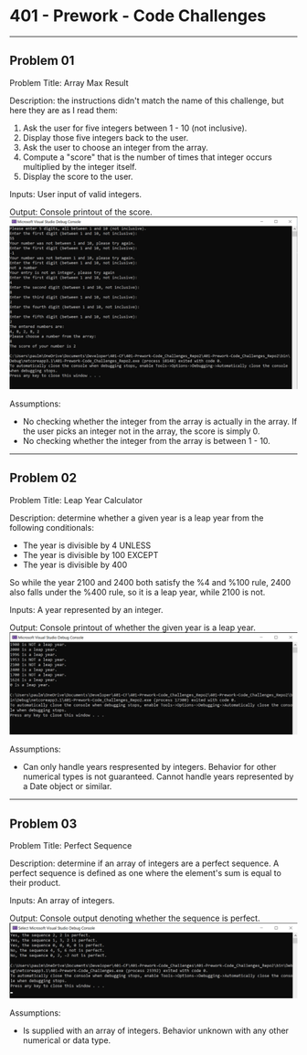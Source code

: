 ﻿# 401 - Prework - Code Challenges

***

## Problem 01

Problem Title: Array Max Result

Description: the instructions didn't match the name of this challenge, but here they are as I read them:

1. Ask the user for five integers between 1 - 10 (not inclusive).
2. Display those five integers back to the user.
3. Ask the user to choose an integer from the array.
4. Compute a "score" that is the number of times that integer occurs multiplied by the integer itself.
5. Display the score to the user.

Inputs:
User input of valid integers.

Output:
Console printout of the score.
![CC-01 Output](images/CC01-Solution.png)

Assumptions:
- No checking whether the integer from the array is actually in the array. If the user picks an integer not in the array, the score is simply 0.
- No checking whether the integer from the array is between 1 - 10.

***

## Problem 02

Problem Title: Leap Year Calculator

Description: determine whether a given year is a leap year from the following conditionals:
- The year is divisible by 4
UNLESS
- The year is divisible by 100
EXCEPT
- The year is divisible by 400

So while the year 2100 and 2400 both satisfy the %4 and %100 rule, 2400 also falls under the %400 rule, so it is a leap year, while 2100 is not.

Inputs:
A year represented by an integer.

Output:
Console printout of whether the given year is a leap year.
![CC-02 Output](images/CC02-Solution.png)

Assumptions:
- Can only handle years respresented by integers. Behavior for other numerical types is not guaranteed. Cannot handle years represented by a Date object or similar.

***

## Problem 03

Problem Title: Perfect Sequence

Description: determine if an array of integers are a perfect sequence. A perfect sequence is defined as one where the element's sum is equal to their product.

Inputs:
An array of integers.

Output:
Console output denoting whether the sequence is perfect.
![CC-03 Output](images/CC03-Solution.png)

Assumptions:
- Is supplied with an array of integers. Behavior unknown with any other numerical or data type.
